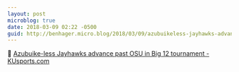 ```yaml
---
layout: post
microblog: true
date: 2018-03-09 02:22 -0500
guid: http://benhager.micro.blog/2018/03/09/azubuikeless-jayhawks-advance.html
---
```

🏀 [Azubuike-less Jayhawks advance past OSU in Big 12 tournament - KUsports.com](http://www.kusports.com/news/2018/mar/08/azubuike-less-jayhawks-advance-past-osu-big-12-tou/)
